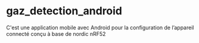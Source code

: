 # gaz_detection_android
C'est une application mobile avec Android pour la configuration de l’appareil connecté conçu à base de nordic nRF52
